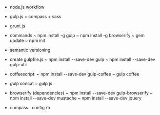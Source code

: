 - node.js workflow
- gulp.js + compass + sass
- grunt.js

- commands
~ npm install -g gulp
~ npm install -g browserify
~ gem update
~ npm init

- semantic versioning

- create gulpfile.js
~ npm install --save-dev gulp
~ npm install --save-dev gulp-util

- coffeescript:
~ npm install --save-dev gulp-coffee
~ gulp coffee

- gulp concat
~ gulp js

- browserify (dependencies)
~ npm install --save-dev gulp-browserify
~ npm install --save-dev mustache
~ npm install --save-dev jquery

- compass
. config.rb
